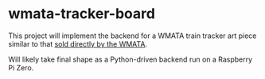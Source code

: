 # wmata-tracker-board

This project will implement the backend for a WMATA train tracker art piece similar to that [sold directly by the WMATA](https://dcmetrostore.com/products/traintrackr-washington-metro).

Will likely take final shape as a Python-driven backend run on a Raspberry Pi Zero.